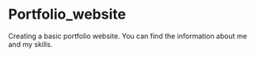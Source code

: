# Portfolio_website
Creating a basic portfolio website. You can find the information about me and my skills.
